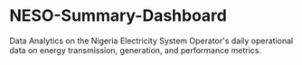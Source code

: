 # NESO-Summary-Dashboard
Data Analytics on the Nigeria Electricity System Operator's daily operational data on  energy transmission, generation, and performance metrics.
